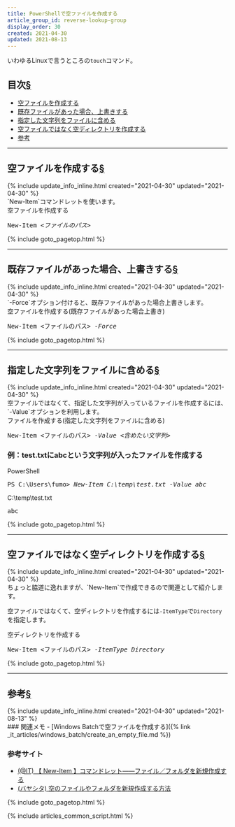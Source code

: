 ```yaml
---
title: PowerShellで空ファイルを作成する
article_group_id: reverse-lookup-group
display_order: 30
created: 2021-04-30
updated: 2021-08-13
---
```

いわゆるLinuxで言うところの`touch`コマンド。

## <a name="index">目次</a><a class="heading-anchor-permalink" href="#目次">§</a>

<ul id="index_ul">
<li><a href="#空ファイルを作成する">空ファイルを作成する</a></li>
<li><a href="#既存ファイルがあった場合、上書きする">既存ファイルがあった場合、上書きする</a></li>
<li><a href="#指定した文字列をファイルに含める">指定した文字列をファイルに含める</a></li>
<li><a href="#空ファイルではなく空ディレクトリを作成する">空ファイルではなく空ディレクトリを作成する</a></li>
<li><a href="#参考">参考</a></li>
</ul>

* * *
## <a name="空ファイルを作成する">空ファイルを作成する</a><a class="heading-anchor-permalink" href="#空ファイルを作成する">§</a>
<div class="chapter-updated">{% include update_info_inline.html created="2021-04-30" updated="2021-04-30" %}</div>
`New-Item`コマンドレットを使います。
<div class="code-box-syntax">
<div class="title">空ファイルを作成する</div>
<pre>
New-Item <em>&lt;ファイルのパス&gt;</em>
</pre>
</div>

{% include goto_pagetop.html %}

* * *
## <a name="既存ファイルがあった場合、上書きする">既存ファイルがあった場合、上書きする</a><a class="heading-anchor-permalink" href="#既存ファイルがあった場合、上書きする">§</a>
<div class="chapter-updated">{% include update_info_inline.html created="2021-04-30" updated="2021-04-30" %}</div>
`-Force`オプション付けると、既存ファイルがあった場合上書きします。
<div class="code-box-syntax">
<div class="title">空ファイルを作成する(既存ファイルがあった場合上書き)</div>
<pre>
New-Item &lt;ファイルのパス&gt; <em>-Force</em>
</pre>
</div>

{% include goto_pagetop.html %}

* * *
## <a name="指定した文字列をファイルに含める">指定した文字列をファイルに含める</a><a class="heading-anchor-permalink" href="#指定した文字列をファイルに含める">§</a>
<div class="chapter-updated">{% include update_info_inline.html created="2021-04-30" updated="2021-04-30" %}</div>
空ファイルではなくて、指定した文字列が入っているファイルを作成するには、`-Value`オプションを利用します。
<div class="code-box-syntax">
<div class="title">ファイルを作成する(指定した文字列をファイルに含める)</div>
<pre>
New-Item &lt;ファイルのパス&gt; <em>-Value</em> <em class="blue">&lt;含めたい文字列&gt;</em>
</pre>
</div>

### 例：test.txtにabcという文字列が入ったファイルを作成する
<div class="code-box-output">
<div class="title">PowerShell</div>
<pre>
PS C:\Users\fumo&gt; <em class="command">New-Item C:\temp\test.txt -Value abc</em>
</pre>
</div>

<div class="code-box-output">
<div class="title">C:\temp\test.txt</div>
<pre>
abc
</pre>
</div>

{% include goto_pagetop.html %}

* * *
## <a name="空ファイルではなく空ディレクトリを作成する">空ファイルではなく空ディレクトリを作成する</a><a class="heading-anchor-permalink" href="#空ファイルではなく空ディレクトリを作成する">§</a>
<div class="chapter-updated">{% include update_info_inline.html created="2021-04-30" updated="2021-04-30" %}</div>
ちょっと脇道に逸れますが、`New-Item`で作成できるので関連として紹介します。  

空ファイルではなくて、空ディレクトリを作成するには`-ItemType`で`Directory`を指定します。
<div class="code-box-syntax">
<div class="title">空ディレクトリを作成する</div>
<pre>
New-Item &lt;ファイルのパス&gt; <em>-ItemType</em> <em class="blue">Directory</em>
</pre>
</div>

{% include goto_pagetop.html %}

* * *
## <a name="参考">参考</a><a class="heading-anchor-permalink" href="#参考">§</a>
<div class="chapter-updated">{% include update_info_inline.html created="2021-04-30" updated="2021-08-13" %}</div>
### 関連メモ
- [Windows Batchで空ファイルを作成する]({% link _it_articles/windows_batch/create_an_empty_file.md %})

### 参考サイト
- [(@IT) 【 New-Item 】コマンドレット――ファイル／フォルダを新規作成する](https://www.atmarkit.co.jp/ait/articles/1606/23/news017.html)
- [(バヤシタ) 空のファイルやフォルダを新規作成する方法](https://bayashita.com/p/entry/show/37)

{% include goto_pagetop.html %}

{% include articles_common_script.html %}
